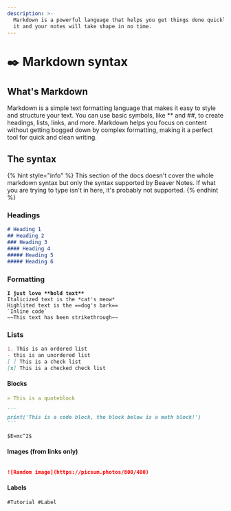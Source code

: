 ```yaml
---
description: >-
  Markdown is a powerful language that helps you get things done quickly. Master
  it and your notes will take shape in no time.
---
```


# ✒️ Markdown syntax

## What's Markdown

Markdown is a simple text formatting language that makes it easy to style and structure your text. You can use basic symbols, like \*\* and ##, to create headings, lists, links, and more. Markdown helps you focus on content without getting bogged down by complex formatting, making it a perfect tool for quick and clean writing.

## The syntax

{% hint style="info" %}
This section of the docs doesn't cover the whole markdown syntax but only the syntax supported by Beaver Notes. If what you are trying to type isn't in here, it's probably not supported.
{% endhint %}

### Headings

```markdown
# Heading 1
## Heading 2
### Heading 3
#### Heading 4
##### Heading 5
##### Heading 6
```

### Formatting&#x20;

<pre class="language-markdown"><code class="lang-markdown"><strong>I just love **bold text**
</strong>Italicized text is the *cat's meow*
Highlited text is the ==dog's bark==
`Inline code`
~~This text has been strikethrough~~
</code></pre>

### Lists

```markdown
1. This is an ordered list
- this is an unordered list
[ ] This is a check list
[x] This is a checked check list
```

#### Blocks

````markdown
> This is a quoteblock

```
print('This is a code block, the block below is a math block!')
```

$E=mc^2$
````

#### Images (from links only)

<figure><img src="https://picsum.photos/800/400" alt=""><figcaption></figcaption></figure>

```markdown
![Random image](https://picsum.photos/800/400)
```

#### Labels

```markdown
#Tutorial #Label
```
